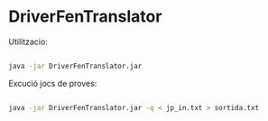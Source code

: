 # DriverFenTranslator

Utilitzacio:

```sh

java -jar DriverFenTranslator.jar

```

Excució jocs de proves:

```sh

java -jar DriverFenTranslator.jar -q < jp_in.txt > sortida.txt

```

